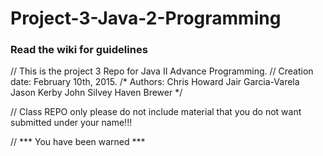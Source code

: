 # Project-3-Java-2-Programming
### Read the wiki for guidelines  

// This is the project 3 Repo for Java II Advance Programming.
// Creation date: February 10th, 2015.
/*
Authors:
          Chris Howard
          Jair Garcia-Varela
          Jason Kerby
          John Silvey
          Haven Brewer
*/

// Class REPO only please do not include material that you do not want submitted under your name!!!

// *** You have been warned ***


